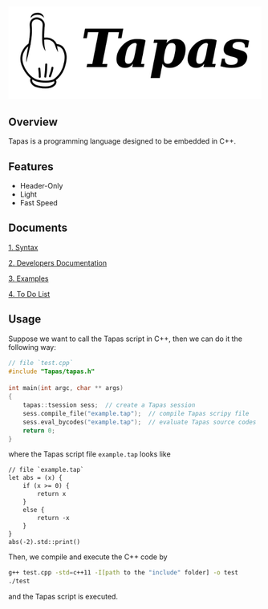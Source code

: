 ![logo](./Logo.png)

## Overview

Tapas is a programming language designed to be embedded in C++. 



## Features

- Header-Only
- Light
- Fast Speed



## Documents

[1. Syntax](./docs/1_Syntax.md) 

[2. Developers Documentation](./docs/2_Developers.md) 

[3. Examples](./docs/3_Examples.md) 

[4. To Do List](./docs/4_ToDoList.md) 



## Usage

Suppose we want to call the Tapas script in C++, then we can do it the following way: 

```c++
// file `test.cpp`
#include "Tapas/tapas.h"

int main(int argc, char ** args)
{
	tapas::tsession sess;  // create a Tapas session
	sess.compile_file("example.tap");  // compile Tapas scripy file
	sess.eval_bycodes("example.tap");  // evaluate Tapas source codes
	return 0;
}
```

where the Tapas script file `example.tap` looks like

```
// file `example.tap`
let abs = (x) {
	if (x >= 0) {
		return x
	}
	else {
		return -x
	}
}
abs(-2).std::print()
```

Then, we compile and execute the C++ code by 

```sh
g++ test.cpp -std=c++11 -I[path to the "include" folder] -o test
./test
```

and the Tapas script is executed. 


